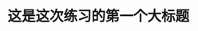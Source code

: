 <!doctype html>
  <html>
       <head>
            <metal http-equiv="content-type"content="text/html;charset=utf-8">
                 <title>the first pratise of IFE</title>
       </head>
       <body>
            <h1>这是这次练习的第一个大标题</h1>
            <a href="http://www.baidu.com></a>
  </html>
